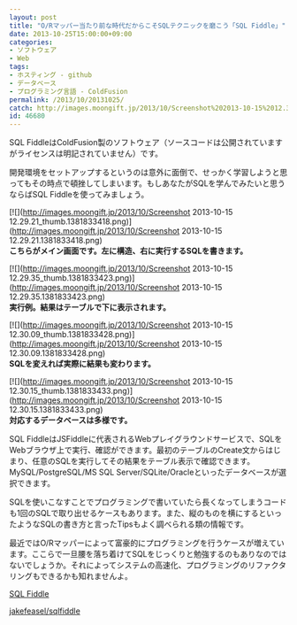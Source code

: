 ```yaml
---
layout: post
title: "O/Rマッパー当たり前な時代だからこそSQLテクニックを磨こう「SQL Fiddle」"
date: 2013-10-25T15:00:00+09:00
categories:
- ソフトウェア
- Web
tags: 
- ホスティング - github
- データベース
- プログラミング言語 - ColdFusion
permalink: /2013/10/20131025/
catch: http://images.moongift.jp/2013/10/Screenshot%202013-10-15%2012.30.09_thumb.1381833428.png
id: 46680
---
```

SQL FiddleはColdFusion製のソフトウェア（ソースコードは公開されていますがライセンスは明記されていません）です。

  
  

開発環境をセットアップするというのは意外に面倒で、せっかく学習しようと思ってもその時点で頓挫してしまいます。もしあなたがSQLを学んでみたいと思うならばSQL Fiddleを使ってみましょう。

  

[![](http://images.moongift.jp/2013/10/Screenshot 2013-10-15 12.29.21_thumb.1381833418.png)](http://images.moongift.jp/2013/10/Screenshot 2013-10-15 12.29.21.1381833418.png)  
**こちらがメイン画面です。左に構造、右に実行するSQLを書きます。**

  

[![](http://images.moongift.jp/2013/10/Screenshot 2013-10-15 12.29.35_thumb.1381833423.png)](http://images.moongift.jp/2013/10/Screenshot 2013-10-15 12.29.35.1381833423.png)  
**実行例。結果はテーブルで下に表示されます。**

  

[![](http://images.moongift.jp/2013/10/Screenshot 2013-10-15 12.30.09_thumb.1381833428.png)](http://images.moongift.jp/2013/10/Screenshot 2013-10-15 12.30.09.1381833428.png)  
**SQLを変えれば実際に結果も変わります。**

  

[![](http://images.moongift.jp/2013/10/Screenshot 2013-10-15 12.30.15_thumb.1381833433.png)](http://images.moongift.jp/2013/10/Screenshot 2013-10-15 12.30.15.1381833433.png)  
**対応するデータベースは多様です。**

  

SQL FiddleはJSFiddleに代表されるWebプレイグラウンドサービスで、SQLをWebブラウザ上で実行、確認ができます。最初のテーブルのCreate文からはじまり、任意のSQLを実行してその結果をテーブル表示で確認できます。MySQL/PostgreSQL/MS SQL Server/SQLite/Oracleといったデータベースが選択できます。

  

SQLを使いこなすことでプログラミングで書いていたら長くなってしまうコードも1回のSQLで取り出せるケースもあります。また、縦のものを横にするといったようなSQLの書き方と言ったTipsもよく調べられる類の情報です。

  

最近ではO/Rマッパーによって富豪的にプログラミングを行うケースが増えています。ここらで一旦腰を落ち着けてSQLをじっくりと勉強するのもありなのではないでしょうか。それによってシステムの高速化、プログラミングのリファクタリングもできるかも知れませんよ。

  

[SQL Fiddle](http://sqlfiddle.com/)

  
  

[jakefeasel/sqlfiddle](https://github.com/jakefeasel/sqlfiddle)

